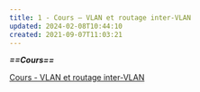 ```yaml
---
title: 1 - Cours – VLAN et routage inter-VLAN
updated: 2024-02-08T10:44:10
created: 2021-09-07T11:03:21
---
```


***==Cours==***

[Cours - VLAN et routage inter-VLAN](https://groupesb-my.sharepoint.com/:b:/g/personal/arthur_trouillon_saint-benigne_fr/EbI7xrPom_1LnY6Q8ajaBjcBP-hDoB78MAfu_cq1iyDAtw)

